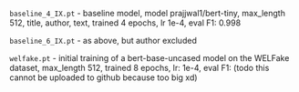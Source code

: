 `baseline_4_IX.pt` - baseline model, model prajjwal1/bert-tiny, max_length 512,
title, author, text, trained 4 epochs, lr 1e-4, eval F1: 0.998

`baseline_6_IX.pt` - as above, but author excluded

`welfake.pt` - initial training of a bert-base-uncased model on the WELFake dataset, max_length 512,
trained 8 epochs,  lr: 1e-4, eval F1: (todo this cannot be uploaded to github because too big xd)
